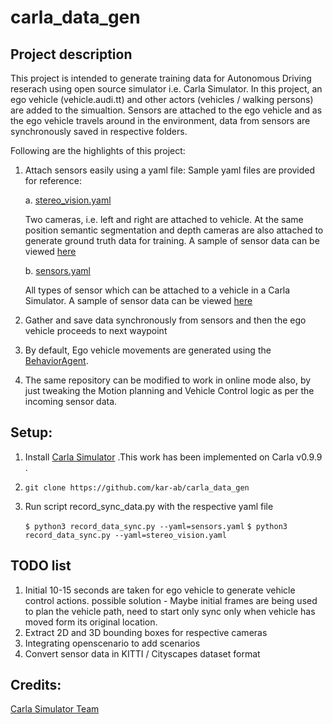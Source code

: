# carla_data_gen


## Project description

This project is intended to generate training data for Autonomous Driving reserach using open source simulator i.e. Carla Simulator. 
In this project, an ego vehicle (vehicle.audi.tt) and other actors (vehicles / walking persons) are added to the simualtion. Sensors are attached to the ego vehicle and as the ego vehicle travels around in the environment, data from sensors are synchronously saved in respective folders. 
    
Following are the highlights of this project: 
    
1. Attach sensors easily using a yaml file: Sample yaml files are provided for reference: 
    
    a. [stereo_vision.yaml](../blob/main/stereo_vision.yaml) 
        
    Two cameras, i.e. left and right are attached to vehicle. At the same position semantic segmentation and depth cameras are also attached to generate ground truth data for training. A sample of sensor data can be viewed [here](..blob/main/episodes/2021-05-14_00-06-47)
        
    b. [sensors.yaml](../blob/main/sensors.yaml)
    
    All types of sensor which can be attached to a vehicle in a Carla Simulator. A sample of sensor data can be viewed [here](..blob/main/episodes/2021-05-14_00-08-23)
    
3. Gather and save data synchronously from sensors and then the ego vehicle proceeds to next waypoint
4. By default, Ego vehicle movements are generated using the [BehaviorAgent](../blob/main/configure_agents/navigation/behavior_agent.py).
5. The same repository can be modified to work in online mode also, by just tweaking the Motion planning and Vehicle Control logic as per the incoming sensor data. 

## Setup:

1. Install [Carla Simulator](https://carla.org/2020/04/22/release-0.9.9/) .This work has been implemented on Carla v0.9.9 .
2. `git clone https://github.com/kar-ab/carla_data_gen`
3. Run script record_sync_data.py with the respective yaml file

    `$ python3 record_data_sync.py --yaml=sensors.yaml`
    `$ python3 record_data_sync.py --yaml=stereo_vision.yaml`


## TODO list

1. Initial 10-15 seconds are taken for ego vehicle to generate vehicle control actions. possible solution - Maybe initial frames are being used to plan the vehicle path, need to start only sync only when vehicle has moved form its original location. 
2. Extract 2D and 3D bounding boxes for respective cameras
3. Integrating openscenario to add scenarios
4. Convert sensor data in KITTI / Cityscapes dataset format


## Credits: 

[Carla Simulator Team](https://carla.org/)
